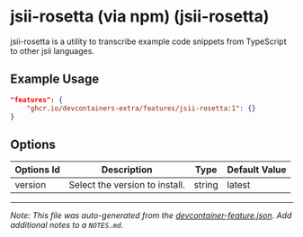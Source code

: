 
# jsii-rosetta (via npm) (jsii-rosetta)

jsii-rosetta is a utility to transcribe example code snippets from TypeScript to other jsii languages.

## Example Usage

```json
"features": {
    "ghcr.io/devcontainers-extra/features/jsii-rosetta:1": {}
}
```

## Options

| Options Id | Description | Type | Default Value |
|-----|-----|-----|-----|
| version | Select the version to install. | string | latest |



---

_Note: This file was auto-generated from the [devcontainer-feature.json](devcontainer-feature.json).  Add additional notes to a `NOTES.md`._
